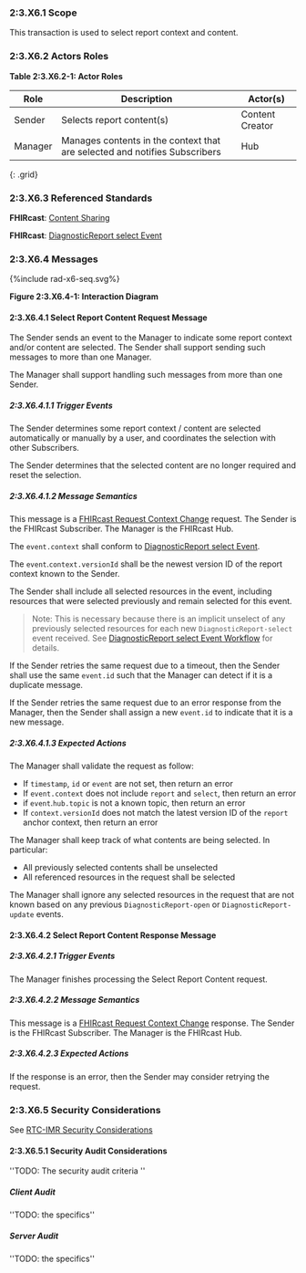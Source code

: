 ### 2:3.X6.1 Scope

This transaction is used to select report context and content.

### 2:3.X6.2 Actors Roles

**Table 2:3.X6.2-1: Actor Roles**

| Role | Description | Actor(s) |
|------|-------------|----------|
| Sender | Selects report content(s) | Content Creator |
| Manager | Manages contents in the context that are selected and notifies Subscribers | Hub |
{: .grid}

### 2:3.X6.3 Referenced Standards

**FHIRcast**: [Content Sharing](https://build.fhir.org/ig/HL7/fhircast-docs/2-10-ContentSharing.html)

**FHIRcast**: [DiagnosticReport select Event](https://build.fhir.org/ig/HL7/fhircast-docs/3-6-4-diagnosticreport-select.html)

### 2:3.X6.4 Messages

<div>
{%include rad-x6-seq.svg%}
</div>

<div style="clear: left"/>

**Figure 2:3.X6.4-1: Interaction Diagram**

#### 2:3.X6.4.1 Select Report Content Request Message
The Sender sends an event to the Manager to indicate some report context and/or content are selected. The Sender shall support sending such messages to more than one Manager.

The Manager shall support handling such messages from more than one Sender. 

##### 2:3.X6.4.1.1 Trigger Events

The Sender determines some report context / content are selected automatically or manually by a user, and coordinates the selection with other Subscribers.

The Sender determines that the selected content are no longer required and reset the selection.

##### 2:3.X6.4.1.2 Message Semantics

This message is a [FHIRcast Request Context Change](https://build.fhir.org/ig/HL7/fhircast-docs/2-6-RequestContextChange.html#request-context-change-body) request. The Sender is the FHIRcast Subscriber. The Manager is the FHIRcast Hub.

The `event.context` shall conform to [DiagnosticReport select Event](https://build.fhir.org/ig/HL7/fhircast-docs/3-6-4-diagnosticreport-select.html).

The `event`.`context.versionId` shall be the newest version ID of the report context known to the Sender.

The Sender shall include all selected resources in the event, including resources that were selected previously and remain selected for this event.

> Note: This is necessary because there is an implicit unselect of any previously selected resources for each new `DiagnosticReport-select` event received. See [DiagnosticReport select Event Workflow](https://build.fhir.org/ig/HL7/fhircast-docs/3-6-4-diagnosticreport-select.html#workflow) for details.

If the Sender retries the same request due to a timeout, then the Sender shall use the same `event.id` such that the Manager can detect if it is a duplicate message.

If the Sender retries the same request due to an error response from the Manager, then the Sender shall assign a new `event.id` to indicate that it is a new message.

##### 2:3.X6.4.1.3 Expected Actions

The Manager shall validate the request as follow:

* If `timestamp`, `id` or `event` are not set, then return an error
* If `event.context` does not include `report` and `select`, then return an error
* if `event`.`hub.topic` is not a known topic, then return an error
* If `context.versionId` does not match the latest version ID of the `report` anchor context, then return an error

The Manager shall keep track of what contents are being selected. In particular:
- All previously selected contents shall be unselected
- All referenced resources in the request shall be selected

The Manager shall ignore any selected resources in the request that are not known based on any previous `DiagnosticReport-open` or `DiagnosticReport-update` events.

#### 2:3.X6.4.2 Select Report Content Response Message

##### 2:3.X6.4.2.1 Trigger Events

The Manager finishes processing the Select Report Content request.

##### 2:3.X6.4.2.2 Message Semantics

This message is a [FHIRcast Request Context Change]() response. The Sender is the FHIRcast Subscriber. The Manager is the FHIRcast Hub.

##### 2:3.X6.4.2.3 Expected Actions

If the response is an error, then the Sender may consider retrying the request.

### 2:3.X6.5 Security Considerations

See [RTC-IMR Security Considerations](volume-1.html#1xx5-rtc-imr-security-considerations)

#### 2:3.X6.5.1 Security Audit Considerations

''TODO: The security audit criteria ''

##### Client Audit 

''TODO: the specifics''

##### Server Audit 

''TODO: the specifics''
